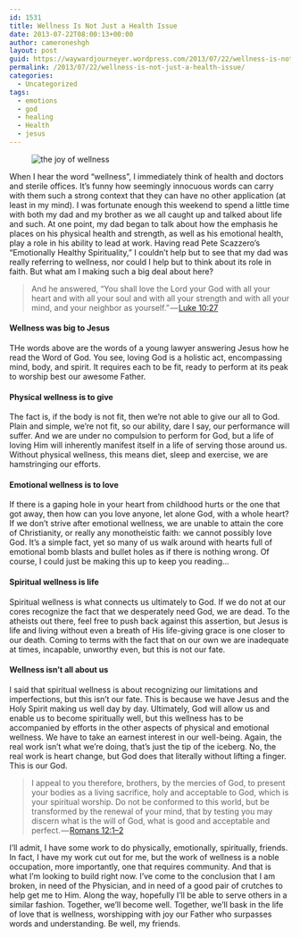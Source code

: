 ```yaml
---
id: 1531
title: Wellness Is Not Just a Health Issue
date: 2013-07-22T08:00:13+00:00
author: cameroneshgh
layout: post
guid: https://waywardjourneyer.wordpress.com/2013/07/22/wellness-is-not-just-a-health-issue/
permalink: /2013/07/22/wellness-is-not-just-a-health-issue/
categories:
  - Uncategorized
tags:
  - emotions
  - god
  - healing
  - Health
  - jesus
---
```

<figure> 

<img alt="the joy of wellness" src="https://waywardjourneyer.files.wordpress.com/2013/07/a1e8c-0hgdw8as_prdf-nlt.jpg?w=525" data-recalc-dims="1" />
  
</figure> 

When I hear the word “wellness”, I immediately think of health and doctors and sterile offices. It’s funny how seemingly innocuous words can carry with them such a strong context that they can have no other application (at least in my mind). I was fortunate enough this weekend to spend a little time with both my dad and my brother as we all caught up and talked about life and such. At one point, my dad began to talk about how the emphasis he places on his physical health and strength, as well as his emotional health, play a role in his ability to lead at work. Having read Pete Scazzero’s “Emotionally Healthy Spirituality,” I couldn’t help but to see that my dad was really referring to wellness, nor could I help but to think about its role in faith. But what am I making such a big deal about here?

> And he answered, “You shall love the Lord your God with all your heart and with all your soul and with all your strength and with all your mind, and your neighbor as yourself.” — <a href="http://www.biblegateway.com/passage/?search=Luke+10:27&version=ESV" target="_blank">Luke 10:27</a> 

#### Wellness was big to Jesus

THe words above are the words of a young lawyer answering Jesus how he read the Word of God. You see, loving God is a holistic act, encompassing mind, body, and spirit. It requires each to be fit, ready to perform at its peak to worship best our awesome Father.

#### Physical wellness is to give

The fact is, if the body is not fit, then we’re not able to give our all to God. Plain and simple, we’re not fit, so our ability, dare I say, our performance will suffer. And we are under no compulsion to perform for God, but a life of loving Him will inherently manifest itself in a life of serving those around us. Without physical wellness, this means diet, sleep and exercise, we are hamstringing our efforts.

#### Emotional wellness is to love

If there is a gaping hole in your heart from childhood hurts or the one that got away, then how can you love anyone, let alone God, with a whole heart? If we don’t strive after emotional wellness, we are unable to attain the core of Christianity, or really any monotheistic faith: we cannot possibly love God. It’s a simple fact, yet so many of us walk around with hearts full of emotional bomb blasts and bullet holes as if there is nothing wrong. Of course, I could just be making this up to keep you reading…

#### Spiritual wellness is life

Spiritual wellness is what connects us ultimately to God. If we do not at our cores recognize the fact that we desperately need God, we are dead. To the atheists out there, feel free to push back against this assertion, but Jesus is life and living without even a breath of His life-giving grace is one closer to our death. Coming to terms with the fact that on our own we are inadequate at times, incapable, unworthy even, but this is not our fate.

#### Wellness isn’t all about us

I said that spiritual wellness is about recognizing our limitations and imperfections, but this isn’t our fate. This is because we have Jesus and the Holy Spirit making us well day by day. Ultimately, God will allow us and enable us to become spiritually well, but this wellness has to be accompanied by efforts in the other aspects of physical and emotional wellness. We have to take an earnest interest in our well-being. Again, the real work isn’t what we’re doing, that’s just the tip of the iceberg. No, the real work is heart change, but God does that literally without lifting a finger. This is our God.

> I appeal to you therefore, brothers, by the mercies of God, to present your bodies as a living sacrifice, holy and acceptable to God, which is your spiritual worship. Do not be conformed to this world, but be transformed by the renewal of your mind, that by testing you may discern what is the will of God, what is good and acceptable and perfect. — <a href="http://www.biblegateway.com/passage/?search=romans%2012:1-2&version=ESV" target="_blank">Romans 12:1–2</a> 

I’ll admit, I have some work to do physically, emotionally, spiritually, friends. In fact, I have my work cut out for me, but the work of wellness is a noble occupation, more importantly, one that requires community. And that is what I’m looking to build right now. I’ve come to the conclusion that I am broken, in need of the Physician, and in need of a good pair of crutches to help get me to Him. Along the way, hopefully I’ll be able to serve others in a similar fashion. Together, we’ll become well. Together, we’ll bask in the life of love that is wellness, worshipping with joy our Father who surpasses words and understanding. Be well, my friends.